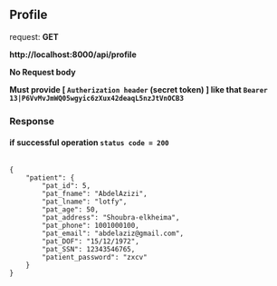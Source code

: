 
## Profile

request: <strong> GET </strong>

<strong>
   http://localhost:8000/api/profile
</strong>

<strong> No Request body </strong>


<strong> Must provide [ <code>Autherization header</code> (secret token) ] like that <code>Bearer 13|P6VvMvJmWQ05wgyic6zXux42deaqL5nzJtVnOCB3</code> </strong>


### Response 
#### if successful operation <code>status code = 200</code>
<pre>
<code>
{
    "patient": {
        "pat_id": 5,
        "pat_fname": "AbdelAzizi",
        "pat_lname": "lotfy",
        "pat_age": 50,
        "pat_address": "Shoubra-elkheima",
        "pat_phone": 1001000100,
        "pat_email": "abdelaziz@gmail.com",
        "pat_DOF": "15/12/1972",
        "pat_SSN": 12343546765,
        "patient_password": "zxcv"
    }
}
</code>
</pre>

